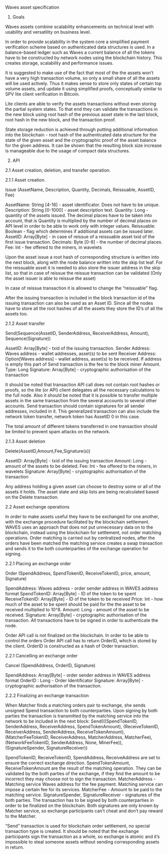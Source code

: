 ﻿Waves asset specification




1. Goals


Waves assets combine scalability enhancements on technical level with usability and versatility on business level. 


In order to provide scalability in the system core a simplified payment verification scheme based on authenticated data structures is used.  In a balance-based ledger such as Waves a current balance of all the tokens have to be constructed by network nodes using the blockchain history. This  creates storage, scalability and performance issues.


It is suggested to make use of the fact that most of the the assets won’t have a very high transaction volume, so only a small share of all the assets will be used actively.  Thus it makes sense to store only states of certain top volume assets, and update it using simplified proofs, conceptually similar to SPV lite client verification in Bitcoin.


Lite clients are able to verify the assets transactions without even storing the partial system states.
To that end they can validate the transactions in the new block using root hash of the previous asset state in the last block, root hash in the new block, and the transaction proof.


State storage reduction is achieved through putting additional information into the blockchain - root hash of the authenticated data structure for the state of the given asset and the cryptographic proof of the asset balance for the given address. It can be shown that the resulting block size increase is manageable due to the usage of compact data structures.


2. API


2.1  Asset creation, deletion, and transfer operation.


2.1.1 Asset creation.


Issue (AssetName, Description, Quantity, Decimals, Reissuable, AssetID, Fee) 


AssetName: String [4-16] - asset identificator. Does not have to be unique.
Description: String [0-1000] -  asset description text. 
Quantity: Long - quantity of the assets issued. The decimal places have to be taken into account, that is Quantity is multiplied by the number of decimal places on API level in order to be able to work only with integer values.
Reissuable: Boolean - flag which determines if additional assets can be issued later.
AssetID: Array[Byte] - in case of reissue of a reissuable asset txid of the first issue transaction.
Decimals: Byte [0-8] - the number of decimal places. 
Fee: Int - fee offered  to the miners, in wavelets


Upon the asset issue a root hash of corresponding structure is written into the next block, along with the node balance written into the skip list leaf. For the reissuable asset it is needed to also store the issuer address in the skip list, so that in case of reissue the reissue transaction can be validated (Only the asset issuer is able to reissue the asset)


In case of reissue transaction it is allowed to change the “reissuable” flag.


After the issuing transaction is included in the block transaction id of the issuing transaction can also be used as an Asset ID. Since all the nodes have to store all the root hashes of all the assets they store the ID’s of all the assets too.


2.1.2 Asset transfer


Send(Sequence(AssetID, SenderAddress, ReceiverAddress, Amount), Sequence(Signature))


AssetID: Array[Byte] - txid of the issuing transaction.
Sender Address: Waves address - wallet addresses, asset(s) to be sent
Receiver Address: Option[Waves address] - wallet address, asset(s) to be received. If address is empty this part of Send transaction is the fee to the block miner
Amount. Type: Long
Signature: Array[Byte] -  cryptographic authorisation of the transaction


It should be noted that transaction API call does not contain root hashes or proofs, so the lite (or API) client delegates all the necessary calculations to the full node. Also it should be noted that it is possible to transfer multiple assets in the same transaction from the several accounts to several other accounts. Send transaction should contain signatures for all sender addresses, included in it. This generalized transaction can also include the network token transfer, network token has AssetID 0 in this case.


The total amount of different tokens transferred in one transaction should be limited to prevent spam attacks on the network.


2.1.3 Asset deletion


Delete(AssetID,Amount,Fee,Signature(s))


AssetID: Array[Byte] - txid of the issuing transaction
Amount: Long - amount of the assets to be deleted.
Fee: Int - fee offered  to the miners, in wavelets
Signature: Array[Byte] -  cryptographic authorisation of the transaction


Any address holding a given asset can choose to destroy some or all of the assets it holds.
The asset state and skip lists are being recalculated based on the Delete transaction.


2.2 Asset exchange operations


In order to make assets useful they have to be exchanged for one another, with the exchange procedure facilitated by the blockchain settlement. WAVES uses an approach that does not put unnecessary data on to the blockchain, instead using the blockchain for settlement, not order matching operations. Order matching is carried out by centralized nodes, after the orders have been matched the matching service creates a swap transaction and sends it to the both counterparties of the exchange operation for signing.


2.2.1 Placing an exchange order


Order (SpendAddress, SpendTokenID, ReceiveTokenID, price, amount, Signature)


SpendAddress: Waves address - order sender address in WAVES address format
SpendTokenID: Array[Byte] - ID of the token to be spent
ReceiveTokenID: Array[Byte] - ID of the token to be received
Price: Int - how much of the asset to be spent should be paid for the the asset to be received multiplied to 10^8.
Amount: Long - amount of the asset to be received.
Signature: Array[Byte] -  cryptographic authorisation of the transaction. All transactions have to be signed in order to authenticate the node.  


Order API call is not finalized on the blockchain. In order to be able to control the orders Order API call has to return OrderID, which is stored by the client. OrderID is constructed as a hash of Order transaction.


2.2.1 Cancelling an exchange order


Cancel (SpendAddress, OrderID, Signature)


SpendAddress: Array[Byte] - order sender address in WAVES address format
OrderID : Long - Order Identificator
Signature: Array[Byte] -  cryptographic authorisation of the transaction. 




2.2.2 Finalizing an exchange transaction


When Matcher finds a matching orders pair to exchange, she sends unsigned Spend transaction to both counterparties. Upon signing by both parties the transaction is transmitted by the matching service into the network to be included in the next block:
Send(((SpendTokenID, SenderAddress, ReceiverAddress, SpendTokenAmount), (ReceiveTokenID, ReceiverAddress, SenderAddress, ReceiveTokenAmount), (MatcherFeeTokenID, ReceiverAddress, MatcherAddress, MatcherFee), (NetworkFeeTokenID, SenderAddress, None, MinerFee)), (SignatureSpender, SignatureReceiver))


SpendTokenID, ReceiveTokenID, SpendAddress, ReceiveAddress  are set to ensure the correct exchange direction.
SpendTokenAmount, ReceiveTokenAmount  are the result of the matching operation. They can be validated by the both parties of the exchange, if they find the amount to be incorrect they may choose not to sign the transaction.
MatcherAddress - Matching service Waves address for the fee payment. Matching service can impose a certain fee for its services.
MatcherFee - Amount to be paid to the matching service.
SignatureSpender, SignatureReceiver - signatures of the both parties. The transaction has to be signed by both counterparties in order to be finalized on the blockchain. Both signatures are only known by Matcher service, so exchange participants can’t cheat and don’t pay reward to the Matcher.


“Send” transaction is used for blockchain order settlement, no special transaction type is created. It should be noted that the exchange participants sign the transaction as a whole, so exchange is atomic and it’s impossible to steal someone assets without sending corresponding assets in return.
